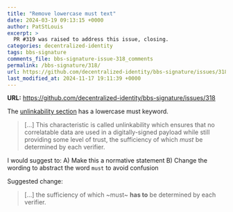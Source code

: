 ```yaml
---
title: "Remove lowercase must text"
date: 2024-03-19 09:13:15 +0000
author: PatStLouis
excerpt: >
  PR #319 was raised to address this issue, closing.
categories: decentralized-identity
tags: bbs-signature
comments_file: bbs-signature-issue-318_comments
permalink: /bbs-signature/318/
url: https://github.com/decentralized-identity/bbs-signature/issues/318
last_modified_at: 2024-11-17 19:11:39 +0000
---
```



**URL:** https://github.com/decentralized-identity/bbs-signature/issues/318

The [unlinkability section](https://www.w3.org/TR/vc-data-integrity/#unlinkability) has a lowercase must keyword.


> [...] This characteristic is called unlinkability which ensures that no correlatable data are used in a digitally-signed payload while still providing some level of trust, the sufficiency of which _must_ be determined by each verifier. 

I would suggest to:
A) Make this a normative statement
B) Change the wording to abstract the word `must` to avoid confusion

Suggested change:
> [...] the sufficiency of which ~must~ **has to** be determined by each verifier.
